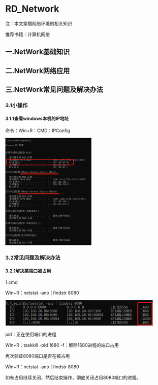 # RD_Network

注：本文穿插网络环境的相关知识

推荐书籍：计算机网络

## 一.NetWork基础知识

## 二.NetWork网络应用

## 三.NetWork常见问题及解决办法

### 3.1小操作

#### 3.1.1查看windows本机的IP地址

命令：Win+R：CMD：IPConfig

<img src="../../imgs/image-20210421144317587.png" alt="image-20210421144317587" style="zoom:33%;" />

### 3.2常见问题及解决办法

#### 3.2.1解决某端口被占用

1.cmd

Win+R：netstat -ano | findstr 8080

<img src="../../imgs/image-20210421142812221.png" alt="image-20210421142812221" style="zoom:50%;" />

pid：正在使用端口的进程

Win+R：taskkill -pid 1680 -f：解除1680进程的端口占用

再次验证8080端口是否在被占用

Win+R：netstat -ano | findstr 8080

如有占用继续关闭，然后结束操作，彻底关闭占用8080端口的进程。
